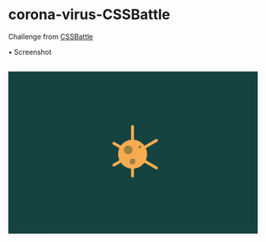 # corona-virus-CSSBattle

Challenge from <a href="https://cssbattle.dev/player/thierry_mugisha" target="_blank">CSSBattle</a>

• Screenshot

<br>
<img src="https://github.com/r-e-d-ant/corona-virus-CSSBattle/blob/main/Screen%20Shot%202021-06-12%20at%2012.57.31%20PM.png">
</br>
